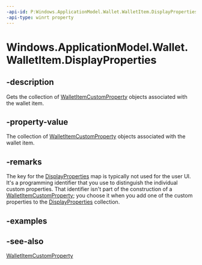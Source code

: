 ----api-id: P:Windows.ApplicationModel.Wallet.WalletItem.DisplayProperties
-api-type: winrt property
---<!-- Property syntaxpublic Windows.Foundation.Collections.IMap<string, Windows.ApplicationModel.Wallet.WalletItemCustomProperty> DisplayProperties { get; }--># Windows.ApplicationModel.Wallet.WalletItem.DisplayProperties## -descriptionGets the collection of [WalletItemCustomProperty](walletitemcustomproperty.md) objects associated with the wallet item.## -property-valueThe collection of [WalletItemCustomProperty](walletitemcustomproperty.md) objects associated with the wallet item.## -remarksThe key for the [DisplayProperties](walletitem_displayproperties.md) map is typically not used for the user UI. It's a programming identifier that you use to distinguish the individual custom properties. That identifier isn't part of the construction of a [WalletItemCustomProperty](walletitemcustomproperty.md); you choose it when you add one of the custom properties to the [DisplayProperties](walletitem_displayproperties.md) collection.## -examples## -see-also[WalletItemCustomProperty](walletitemcustomproperty.md)